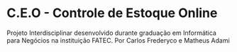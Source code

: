 # C.E.O - Controle de Estoque Online
Projeto Interdisciplinar desenvolvido durante graduação em Informática para Negócios na instituição FATEC.
Por Carlos Frederyco e Matheus Adami
